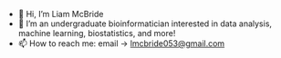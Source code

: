 - 👋 Hi, I’m Liam McBride
- 👀 I’m an undergraduate bioinformatician interested in data analysis, machine learning, biostatistics, and more!
- 📫 How to reach me: email -> lmcbride053@gmail.com

<!---
songofnormalpeople/songofnormalpeople is a ✨ special ✨ repository because its `README.md` (this file) appears on your GitHub profile.
You can click the Preview link to take a look at your changes.
--->
